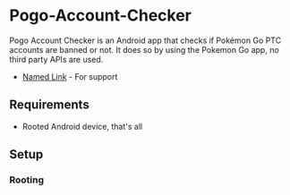 # Pogo-Account-Checker
Pogo Account Checker is an Android app that checks if Pokémon Go PTC accounts are banned or not. It does so by using the Pokemon Go app, no third party APIs are used.
* [Named Link](http://www.google.fr/ "Named link title") - For support
## Requirements
* Rooted Android device, that's all
## Setup
### Rooting
